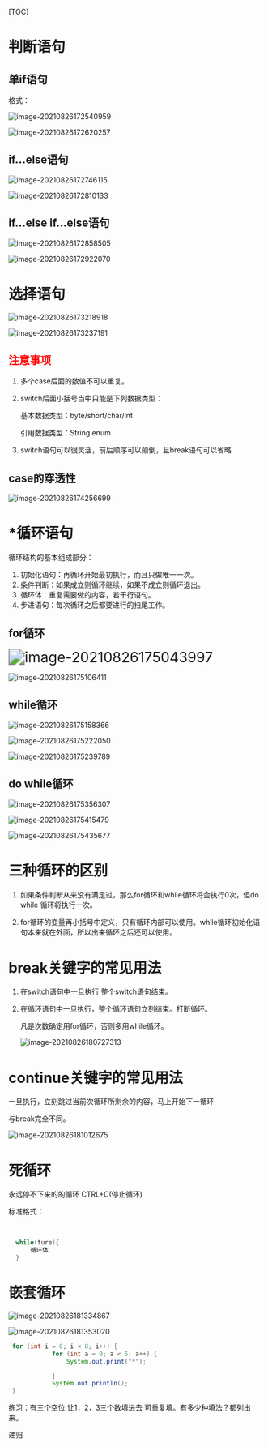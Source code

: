 [TOC]

# 判断语句

## 单if语句

格式：

![image-20210826172540959](C:\Users\ASUS\AppData\Roaming\Typora\typora-user-images\image-20210826172540959.png)

![image-20210826172620257](C:\Users\ASUS\AppData\Roaming\Typora\typora-user-images\image-20210826172620257.png)

## if...else语句

![image-20210826172746115](C:\Users\ASUS\AppData\Roaming\Typora\typora-user-images\image-20210826172746115.png)

![image-20210826172810133](C:\Users\ASUS\AppData\Roaming\Typora\typora-user-images\image-20210826172810133.png)

## if...else if...else语句

![image-20210826172858505](C:\Users\ASUS\AppData\Roaming\Typora\typora-user-images\image-20210826172858505.png)

![image-20210826172922070](C:\Users\ASUS\AppData\Roaming\Typora\typora-user-images\image-20210826172922070.png)

# 选择语句

![image-20210826173218918](C:\Users\ASUS\AppData\Roaming\Typora\typora-user-images\image-20210826173218918.png)

![image-20210826173237191](C:\Users\ASUS\AppData\Roaming\Typora\typora-user-images\image-20210826173237191.png)

## <font color=red>注意事项</font>

1. 多个case后面的数值不可以重复。

2. switch后面小括号当中只能是下列数据类型：

   基本数据类型：byte/short/char/int

   引用数据类型：String    enum

3. switch语句可以很灵活，前后顺序可以颠倒，且break语句可以省略

   

## case的穿透性

![image-20210826174256699](C:\Users\ASUS\AppData\Roaming\Typora\typora-user-images\image-20210826174256699.png)

# *循环语句

循环结构的基本组成部分：

1. 初始化语句：再循环开始最初执行，而且只做唯一一次。
2. 条件判断：如果成立则循环继续，如果不成立则循环退出。
3. 循环体：重复需要做的内容，若干行语句。
4. 步进语句：每次循环之后都要进行的扫尾工作。

## for循环

<img src="C:\Users\ASUS\AppData\Roaming\Typora\typora-user-images\image-20210826175043997.png" alt="image-20210826175043997" style="zoom:200%;" />

![image-20210826175106411](C:\Users\ASUS\AppData\Roaming\Typora\typora-user-images\image-20210826175106411.png)

## while循环

![image-20210826175158366](C:\Users\ASUS\AppData\Roaming\Typora\typora-user-images\image-20210826175158366.png)

![image-20210826175222050](C:\Users\ASUS\AppData\Roaming\Typora\typora-user-images\image-20210826175222050.png)

![image-20210826175239789](C:\Users\ASUS\AppData\Roaming\Typora\typora-user-images\image-20210826175239789.png)

## do while循环

![image-20210826175356307](C:\Users\ASUS\AppData\Roaming\Typora\typora-user-images\image-20210826175356307.png)

![image-20210826175415479](C:\Users\ASUS\AppData\Roaming\Typora\typora-user-images\image-20210826175415479.png)

![image-20210826175435677](C:\Users\ASUS\AppData\Roaming\Typora\typora-user-images\image-20210826175435677.png)

# 三种循环的区别

1. 如果条件判断从来没有满足过，那么for循环和while循环将会执行0次，但do while 循环将执行一次。

2. for循环的变量再小括号中定义，只有循环内部可以使用。while循环初始化语句本来就在外面，所以出来循环之后还可以使用。

   

# break关键字的常见用法

1. 在switch语句中一旦执行 整个switch语句结束。

2. 在循环语句中一旦执行，整个循环语句立刻结束。打断循环。

   凡是次数确定用for循环，否则多用while循环。

   ![image-20210826180727313](C:\Users\ASUS\AppData\Roaming\Typora\typora-user-images\image-20210826180727313.png)

# continue关键字的常见用法

一旦执行，立刻跳过当前次循环所剩余的内容，马上开始下一循环

与break完全不同。

![image-20210826181012675](C:\Users\ASUS\AppData\Roaming\Typora\typora-user-images\image-20210826181012675.png)

# 死循环

永远停不下来的的循环     CTRL+C(停止循环)

标准格式：

​    

```java
  while(ture){
      循环体
  }
```

# 嵌套循环

![image-20210826181334867](C:\Users\ASUS\AppData\Roaming\Typora\typora-user-images\image-20210826181334867.png)

![image-20210826181353020](C:\Users\ASUS\AppData\Roaming\Typora\typora-user-images\image-20210826181353020.png)

```java
 for (int i = 0; i < 8; i++) {
            for (int a = 0; a < 5; a++) {
                System.out.print("*");

            }
            System.out.println();
 }
```

练习：有三个空位  让1，2，3三个数填进去 可重复填。有多少种填法？都列出来。

递归